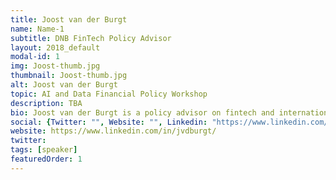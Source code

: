 ```yaml
---
title: Joost van der Burgt
name: Name-1
subtitle: DNB FinTech Policy Advisor
layout: 2018_default
modal-id: 1
img: Joost-thumb.jpg
thumbnail: Joost-thumb.jpg
alt: Joost van der Burgt
topic: AI and Data Financial Policy Workshop
description: TBA
bio: Joost van der Burgt is a policy advisor on fintech and international banking regulation at the Dutch National Bank (DNB), the central bank of the Netherlands. Until recently he as seconded to the federal Reserve Bank of San Francisco to work as part of the Fed’s fintech team. Joost is DNB’s representative in the Basel Committee’s Taskforce on Financial Technology. In the four years before his work at DNB, Joost worked in the Strategy and Risk analysis department at the Dutch Financial Markets Authority (AFM), where he also focused on fintech and the implications of technological innovation for the financial sector. Joost has a bachelor degree in business studies, and master degrees in risk management and political philosophy.
social: {Twitter: "", Website: "", Linkedin: "https://www.linkedin.com/in/jvdburgt/" }
website: https://www.linkedin.com/in/jvdburgt/
twitter:
tags: [speaker]
featuredOrder: 1
---
```

